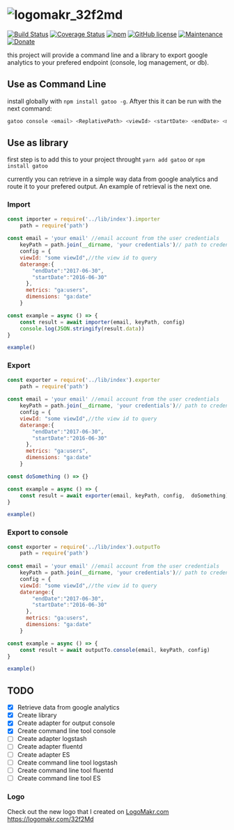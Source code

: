 # ![logomakr_32f2md](https://user-images.githubusercontent.com/3071208/42147664-29898cca-7dcf-11e8-9c50-2cf3845b7fe8.png)

[![Build Status](https://travis-ci.org/kanekotic/gatoo.svg?branch=master)](https://travis-ci.org/kanekotic/gatoo)
[![Coverage Status](https://coveralls.io/repos/github/kanekotic/gatoo/badge.svg?branch=master)](https://coveralls.io/github/kanekotic/gatoo?branch=master)
[![npm](https://img.shields.io/npm/dt/gatoo.svg)](https://github.com/kanekotic/gatoo)
[![GitHub license](https://img.shields.io/github/license/kanekotic/gatoo.svg)](https://github.com/kanekotic/gatoo/blob/master/LICENSE)
[![Maintenance](https://img.shields.io/badge/Maintained%3F-yes-green.svg)](https://GitHub.com/kanekotic/gatoo/graphs/commit-activity)
[![Donate](https://img.shields.io/badge/Donate-PayPal-green.svg)](https://www.paypal.me/kanekotic/)

this project will provide a command line and a library to export google analytics to your prefered endpoint (console, log management, or db).

## Use as Command Line
install globally with `npm install gatoo -g`. Aftyer this it can be run with the next command:

```bash
gatoo console <email> <ReplativePath> <viewId> <startDate> <endDate> <metrics> <dimensions>
```

## Use as library

first step is to add this to your project throught `yarn add gatoo` or `npm install gatoo`

currently you can retrieve in a simple way data from google analytics and route it to your prefered output. An example of retrieval is the next one.

### Import
```js
const importer = require('../lib/index').importer
    path = require('path')
    
const email = 'your email' //email account from the user credentials
    keyPath = path.join(__dirname, 'your credentials')// path to credentials json or pem
    config = {
    viewId: "some viewId",//the view id to query
    daterange:{
        "endDate":"2017-06-30",
        "startDate":"2016-06-30"
      },
      metrics: "ga:users",
      dimensions: "ga:date"
    }

const example = async () => {
    const result = await importer(email, keyPath, config)
    console.log(JSON.stringify(result.data))
}

example()
```

### Export
```js
const exporter = require('../lib/index').exporter
    path = require('path')
    
const email = 'your email' //email account from the user credentials
    keyPath = path.join(__dirname, 'your credentials')// path to credentials json or pem
    config = {
    viewId: "some viewId",//the view id to query
    daterange:{
        "endDate":"2017-06-30",
        "startDate":"2016-06-30"
      },
      metrics: "ga:users",
      dimensions: "ga:date"
    }

const doSomething () => {}

const example = async () => {
    const result = await exporter(email, keyPath, config,  doSomething)
}

example()
```

### Export to console
```js
const exporter = require('../lib/index').outputTo
    path = require('path')
    
const email = 'your email' //email account from the user credentials
    keyPath = path.join(__dirname, 'your credentials')// path to credentials json or pem
    config = {
    viewId: "some viewId",//the view id to query
    daterange:{
        "endDate":"2017-06-30",
        "startDate":"2016-06-30"
      },
      metrics: "ga:users",
      dimensions: "ga:date"
    }

const example = async () => {
    const result = await outputTo.console(email, keyPath, config)
}

example()
```

## TODO

- [x] Retrieve data from google analytics 
- [x] Create library
- [x] Create adapter for output console  
- [x] Create command line tool console  
- [ ] Create adapter logstash  
- [ ] Create adapter fluentd  
- [ ] Create adapter ES  
- [ ] Create command line tool logstash  
- [ ] Create command line tool fluentd  
- [ ] Create command line tool ES  

### Logo
Check out the new logo that I created on <a href="http://logomakr.com" title="Logo Makr">LogoMakr.com</a> https://logomakr.com/32f2Md


